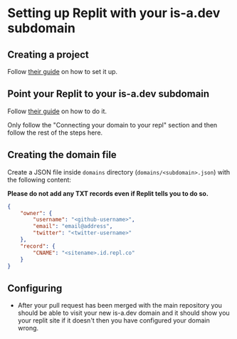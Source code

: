 # Setting up Replit with your is-a.dev subdomain

## Creating a project
Follow [their guide](https://docs.replit.com/programming-ide/introduction-to-the-workspace#how-to-create-a-repl) on how to set it up.

## Point your Replit to your is-a.dev subdomain
Follow [their guide](https://docs.replit.com/hosting/custom-domains#connecting-your-domain-to-your-repl) on how to do it.

Only follow the "Connecting your domain to your repl" section and then follow the rest of the steps here.

## Creating the domain file
Create a JSON file inside `domains` directory (`domains/<subdomain>.json`) with the following content:

**Please do not add any TXT records even if Replit tells you to do so.**

```json 
{
    "owner": {
        "username": "<github-username>",
        "email": "email@address",
        "twitter": "<twitter-username>"
    },
    "record": {
        "CNAME": "<sitename>.id.repl.co"
    }
} 
```

## Configuring
- After your pull request has been merged with the main repository you should be able to visit your new is-a.dev domain and it should show you your replit site
if it doesn't then you have configured your domain wrong.
